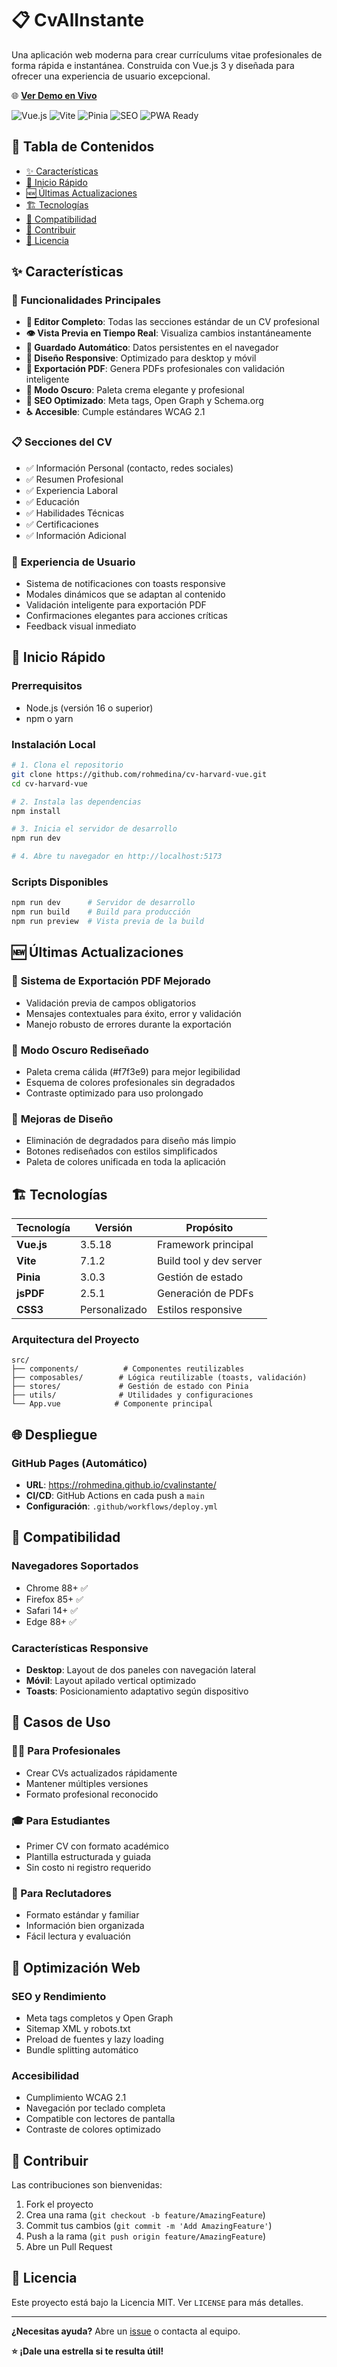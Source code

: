 # 📋 CvAlInstante

Una aplicación web moderna para crear currículums vitae profesionales de forma rápida e instantánea. Construida con Vue.js 3 y diseñada para ofrecer una experiencia de usuario excepcional.

🌐 **[Ver Demo en Vivo](https://rohmedina.github.io/cvalinstante/)**

![Vue.js](https://img.shields.io/badge/Vue.js-3.5.18-4FC08D?style=flat-square&logo=vue.js&logoColor=white)
![Vite](https://img.shields.io/badge/Vite-7.1.2-646CFF?style=flat-square&logo=vite&logoColor=white)
![Pinia](https://img.shields.io/badge/Pinia-3.0.3-FFD859?style=flat-square&logo=pinia&logoColor=black)
![SEO](https://img.shields.io/badge/SEO-Optimized-00C851?style=flat-square&logo=google&logoColor=white)
![PWA Ready](https://img.shields.io/badge/PWA-Ready-5A0FC8?style=flat-square&logo=pwa&logoColor=white)

## 📑 Tabla de Contenidos

- [✨ Características](#-características)
- [🚀 Inicio Rápido](#-inicio-rápido)
- [🆕 Últimas Actualizaciones](#-últimas-actualizaciones)
- [🏗️ Tecnologías](#️-tecnologías)
- [📱 Compatibilidad](#-compatibilidad)
- [🤝 Contribuir](#-contribuir)
- [📄 Licencia](#-licencia)

## ✨ Características

### 🎯 **Funcionalidades Principales**
- **📝 Editor Completo**: Todas las secciones estándar de un CV profesional
- **👁️ Vista Previa en Tiempo Real**: Visualiza cambios instantáneamente
- **💾 Guardado Automático**: Datos persistentes en el navegador
- **📱 Diseño Responsive**: Optimizado para desktop y móvil
- **📄 Exportación PDF**: Genera PDFs profesionales con validación inteligente
- **🌙 Modo Oscuro**: Paleta crema elegante y profesional
- **🚀 SEO Optimizado**: Meta tags, Open Graph y Schema.org
- **♿ Accesible**: Cumple estándares WCAG 2.1

### 📋 **Secciones del CV**
- ✅ Información Personal (contacto, redes sociales)
- ✅ Resumen Profesional
- ✅ Experiencia Laboral
- ✅ Educación
- ✅ Habilidades Técnicas
- ✅ Certificaciones
- ✅ Información Adicional

### 🎨 **Experiencia de Usuario**
- Sistema de notificaciones con toasts responsive
- Modales dinámicos que se adaptan al contenido
- Validación inteligente para exportación PDF
- Confirmaciones elegantes para acciones críticas
- Feedback visual inmediato

## 🚀 Inicio Rápido

### Prerrequisitos
- Node.js (versión 16 o superior)
- npm o yarn

### Instalación Local

```bash
# 1. Clona el repositorio
git clone https://github.com/rohmedina/cv-harvard-vue.git
cd cv-harvard-vue

# 2. Instala las dependencias
npm install

# 3. Inicia el servidor de desarrollo
npm run dev

# 4. Abre tu navegador en http://localhost:5173
```

### Scripts Disponibles

```bash
npm run dev      # Servidor de desarrollo
npm run build    # Build para producción
npm run preview  # Vista previa de la build
```

## 🆕 Últimas Actualizaciones

### 📄 **Sistema de Exportación PDF Mejorado**
- Validación previa de campos obligatorios
- Mensajes contextuales para éxito, error y validación
- Manejo robusto de errores durante la exportación

### 🌙 **Modo Oscuro Rediseñado**
- Paleta crema cálida (#f7f3e9) para mejor legibilidad
- Esquema de colores profesionales sin degradados
- Contraste optimizado para uso prolongado

### 🎨 **Mejoras de Diseño**
- Eliminación de degradados para diseño más limpio
- Botones rediseñados con estilos simplificados
- Paleta de colores unificada en toda la aplicación

## 🏗️ Tecnologías

| Tecnología | Versión | Propósito |
|------------|---------|-----------|
| **Vue.js** | 3.5.18 | Framework principal |
| **Vite** | 7.1.2 | Build tool y dev server |
| **Pinia** | 3.0.3 | Gestión de estado |
| **jsPDF** | 2.5.1 | Generación de PDFs |
| **CSS3** | Personalizado | Estilos responsive |

### Arquitectura del Proyecto
```
src/
├── components/          # Componentes reutilizables
├── composables/        # Lógica reutilizable (toasts, validación)
├── stores/             # Gestión de estado con Pinia
├── utils/              # Utilidades y configuraciones
└── App.vue            # Componente principal
```

## 🌐 Despliegue

### GitHub Pages (Automático)
- **URL**: https://rohmedina.github.io/cvalinstante/
- **CI/CD**: GitHub Actions en cada push a `main`
- **Configuración**: `.github/workflows/deploy.yml`

## 📱 Compatibilidad

### Navegadores Soportados
- Chrome 88+ ✅
- Firefox 85+ ✅  
- Safari 14+ ✅
- Edge 88+ ✅

### Características Responsive
- **Desktop**: Layout de dos paneles con navegación lateral
- **Móvil**: Layout apilado vertical optimizado
- **Toasts**: Posicionamiento adaptativo según dispositivo

## 🎯 Casos de Uso

### 👨‍💼 Para Profesionales
- Crear CVs actualizados rápidamente
- Mantener múltiples versiones
- Formato profesional reconocido

### 🎓 Para Estudiantes  
- Primer CV con formato académico
- Plantilla estructurada y guiada
- Sin costo ni registro requerido

### 🏢 Para Reclutadores
- Formato estándar y familiar
- Información bien organizada
- Fácil lectura y evaluación

## 🚀 Optimización Web

### SEO y Rendimiento
- Meta tags completos y Open Graph
- Sitemap XML y robots.txt
- Preload de fuentes y lazy loading
- Bundle splitting automático

### Accesibilidad
- Cumplimiento WCAG 2.1
- Navegación por teclado completa
- Compatible con lectores de pantalla
- Contraste de colores optimizado

## 🤝 Contribuir

Las contribuciones son bienvenidas:

1. Fork el proyecto
2. Crea una rama (`git checkout -b feature/AmazingFeature`)
3. Commit tus cambios (`git commit -m 'Add AmazingFeature'`)
4. Push a la rama (`git push origin feature/AmazingFeature`)
5. Abre un Pull Request

## 📄 Licencia

Este proyecto está bajo la Licencia MIT. Ver `LICENSE` para más detalles.

---

**¿Necesitas ayuda?** Abre un [issue](https://github.com/rohmedina/cv-harvard-vue/issues) o contacta al equipo.

**⭐ ¡Dale una estrella si te resulta útil!**
